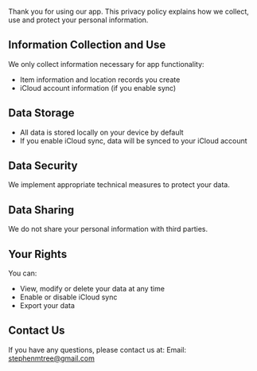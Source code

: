 <!--
 * @Author: qz
 * @Date: 2025-01-19 19:23:12
 * @LastEditTime: 2025-01-19 21:09:49
-->
# Privacy Policy

Thank you for using our app. This privacy policy explains how we collect, use and protect your personal information.

## Information Collection and Use

We only collect information necessary for app functionality:
- Item information and location records you create
- iCloud account information (if you enable sync)

## Data Storage

- All data is stored locally on your device by default
- If you enable iCloud sync, data will be synced to your iCloud account

## Data Security

We implement appropriate technical measures to protect your data.

## Data Sharing

We do not share your personal information with third parties.

## Your Rights

You can:
- View, modify or delete your data at any time
- Enable or disable iCloud sync
- Export your data

## Contact Us

If you have any questions, please contact us at:
Email: stephenmtree@gmail.com 

<style>
    h1:first-of-type {
        display: none;
    }
</style>